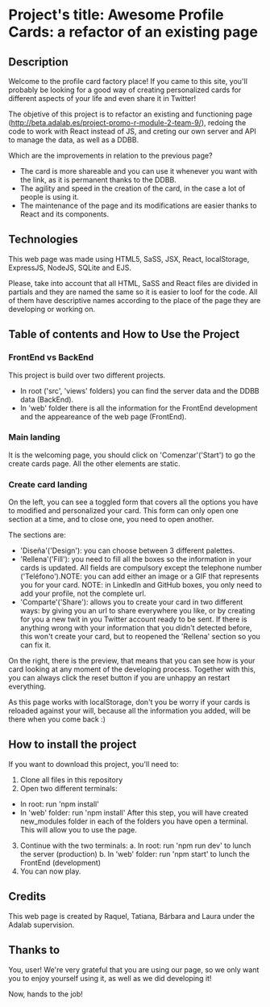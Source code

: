 # Project's title: Awesome Profile Cards: a refactor of an existing page

## Description

Welcome to the profile card factory place! If you came to this site, you'll probably be looking for a good way of creating personalized cards for different aspects of your life and even share it in Twitter!

The objetive of this project is to refactor an existing and functioning page (http://beta.adalab.es/project-promo-r-module-2-team-9/), redoing the code to work with React instead of JS, and creting our own server and API to manage the data, as well as a DDBB.

Which are the improvements in relation to the previous page?

- The card is more shareable and you can use it whenever you want with the link, as it is permanent thanks to the DDBB.
- The agility and speed in the creation of the card, in the case a lot of people is using it.
- The maintenance of the page and its modifications are easier thanks to React and its components.

## Technologies

This web page was made using HTML5, SaSS, JSX, React, localStorage, ExpressJS, NodeJS, SQLite and EJS.

Please, take into account that all HTML, SaSS and React files are divided in partials and they are named the same so it is easier to loof for the code. All of them have descriptive names according to the place of the page they are developing or working on.

## Table of contents and How to Use the Project

### FrontEnd vs BackEnd

This project is build over two different projects.

- In root ('src', 'views' folders) you can find the server data and the DDBB data (BackEnd).
- In 'web' folder there is all the information for the FrontEnd development and the appeareance of the web page (FrontEnd).

### Main landing

It is the welcoming page, you should click on 'Comenzar'('Start') to go the create cards page. All the other elements are static.

### Create card landing

On the left, you can see a toggled form that covers all the options you have to modified and personalized your card. This form can only open one section at a time, and to close one, you need to open another.

The sections are:

- 'Diseña'('Design'): you can choose between 3 different palettes.
- 'Rellena'('Fill'): you need to fill all the boxes so the information in your cards is updated. All fields are compulsory except the telephone number ('Teléfono').NOTE: you can add either an image or a GIF that represents you for your card. NOTE: in LinkedIn and GitHub boxes, you only need to add your profile, not the complete url.
- 'Comparte'('Share'): allows you to create your card in two different ways: by giving you an url to share everywhere you like, or by creating for you a new twit in you Twitter account ready to be sent. If there is anything wrong with your information that you didn't detected before, this won't create your card, but to reopened the 'Rellena' section so you can fix it.

On the right, there is the preview, that means that you can see how is your card looking at any moment of the developing process. Together with this, you can always click the reset button if you are unhappy an restart everything.

As this page works with localStorage, don't you be worry if your cards is reloaded against your will, because all the information you added, will be there when you come back :)

## How to install the project

If you want to download this project, you'll need to:

1. Clone all files in this repository
2. Open two different terminals:

- In root: run 'npm install'
- In 'web' folder: run 'npm install'
  After this step, you will have created new_modules folder in each of the folders you have open a terminal. This will allow you to use the page.

3. Continue with the two terminals:
   a. In root: run 'npm run dev' to lunch the server (production)
   b. In 'web' folder: run 'npm start' to lunch the FrontEnd (development)
4. You can now play.

## Credits

This web page is created by Raquel, Tatiana, Bárbara and Laura under the Adalab supervision.

## Thanks to

You, user! We're very grateful that you are using our page, so we only want you to enjoy yourself using it, as well as we did developing it!

Now, hands to the job!
